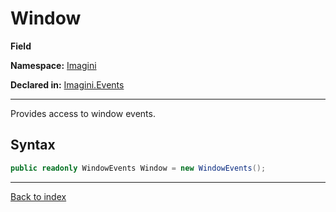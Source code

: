 # Window

**Field**

**Namespace:** [Imagini](Imagini.md)

**Declared in:** [Imagini.Events](Imagini.Events.md)

------



Provides access to window events.


## Syntax

```csharp
public readonly WindowEvents Window = new WindowEvents();
```

------

[Back to index](index.md)